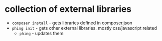 collection of external libraries
================================

* `composer install` - gets libraries defined in composer.json
* `phing init` - gets other external libraries. mostly css/javascript related
    * `phing` - updates them
